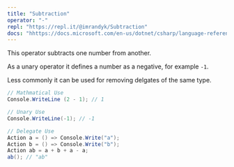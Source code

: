 ```yaml
---
title: "Subtraction"
operator: "-"
repl: "https://repl.it/@imrandyk/Subtraction"
docs: "hhttps://docs.microsoft.com/en-us/dotnet/csharp/language-reference/operators/arithmetic-operators#subtraction-operator--"
---
```


This operator subtracts one number from another.

As a unary operator it defines a number as a negative, for example `-1`.

Less commonly it can be used for removing delgates of the same type.

```cs
// Mathmatical Use
Console.WriteLine (2 - 1); // 1

// Unary Use
Console.WriteLine(-1); // -1

// Delegate Use
Action a = () => Console.Write("a");
Action b = () => Console.Write("b");
Action ab = a + b + a - a;
ab(); // "ab"
```
